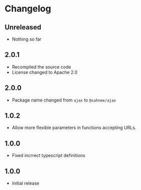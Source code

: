 # Changelog

## Unreleased

- Nothing so far

## 2.0.1

- Recompiled the source code
- License changed to Apache 2.0

## 2.0.0

- Package name changed from `ajax` to `@sahnee/ajax`

## 1.0.2

- Allow more flexible parameters in functions accepting URLs.

## 1.0.0

- Fixed incrrect typescript definitions

## 1.0.0

- Initial release
